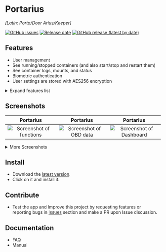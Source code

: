 # Portarius 

*[Latin: Porta/Door Arius/Keeper]*

[![GitHub issues](https://img.shields.io/github/issues/zbejas/portarius?color=red)](https://github.com/zbejas/portarius/issues)
[![Release date](https://img.shields.io/github/release-date/zbejas/portarius?labely)](https://github.com/zbejas/portarius/releases/)
[![GitHub release (latest by date)](https://img.shields.io/github/v/release/zbejas/portarius?label=Release)](https://github.com/zbejas/portarius/releases/latest)

## Features

- User management
- See running/stopped containers (and also start/stop and restart them)
- See container logs, mounts, and status
- Biometric authentication
- User settings are stored with AES256 encryption

<details>
  <summary>Expand features list</summary>
  More features coming soon!
</details>

## Screenshots

| Portarius | Portarius | Portarius |
| :--: | :--: | :--: |
| ![Screenshot of functions](https://i.imgur.com/1cmRnmb.jpeg) | ![Screenshot of OBD data](https://i.imgur.com/yAKqI9S.jpeg) | ![Screenshot of Dashboard](https://i.imgur.com/N6MqvTx.jpeg) |

<details>
  <summary>More Screenshots</summary>

| Portarius | Portarius | Portarius | Portarius | Portarius |
| :--: | :--: | :--: | :--: | :--: |
| ![Screenshot of functions](https://i.imgur.com/IRjzCYd.jpeg) | ![Screenshot of Dashboard](https://i.imgur.com/L8CG6hG.jpeg) | ![Screenshot of functions](https://i.imgur.com/jbblbfZ.jpeg) | ![Screenshot of functions](https://i.imgur.com/ETl1vpC.jpeg) | ![Screenshot of functions](https://i.imgur.com/oNxU12R.jpeg) |
  
</details>

## Install

- Download the [latest version](https://github.com/zbejas/portarius/releases).
- Click on it and install it.

## Contribute

- Test the app and Improve this project by requesting features or reporting bugs in [Issues](https://github.com/zbejas/portarius/issues) section and make a PR upon Issue discussion.

## Documentation

- FAQ
- Manual
